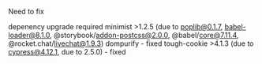 Need to fix 

depenency upgrade required
minimist >1.2.5 
(due to poplib@0.1.7, babel-loader@8.1.0, @storybook/addon-postcss@2.0.0, @babel/core@7.11.4, @rocket.chat/livechat@1.9.3)
dompurify - fixed
tough-cookie >4.1.3 (due to cypress@4.12.1, due to 2.5.0) - fixed
